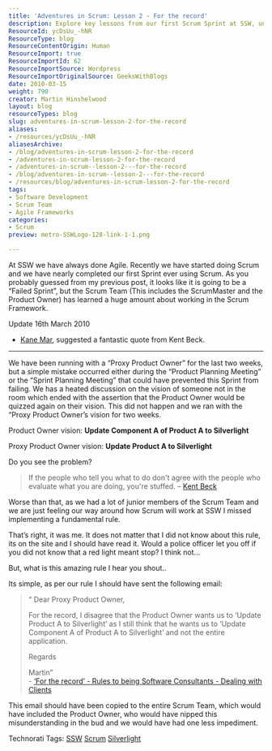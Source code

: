 ```yaml
---
title: 'Adventures in Scrum: Lesson 2 - For the record'
description: Explore key lessons from our first Scrum Sprint at SSW, uncovering the importance of clear communication and alignment in Agile practices. Join the journey!
ResourceId: ycDsUu_-hNR
ResourceType: blog
ResourceContentOrigin: Human
ResourceImport: true
ResourceImportId: 62
ResourceImportSource: Wordpress
ResourceImportOriginalSource: GeeksWithBlogs
date: 2010-03-15
weight: 790
creator: Martin Hinshelwood
layout: blog
resourceTypes: blog
slug: adventures-in-scrum-lesson-2-for-the-record
aliases:
- /resources/ycDsUu_-hNR
aliasesArchive:
- /blog/adventures-in-scrum-lesson-2-for-the-record
- /adventures-in-scrum-lesson-2-for-the-record
- /adventures-in-scrum--lesson-2---for-the-record
- /blog/adventures-in-scrum--lesson-2---for-the-record
- /resources/blog/adventures-in-scrum-lesson-2-for-the-record
tags:
- Software Development
- Scrum Team
- Agile Frameworks
categories:
- Scrum
preview: metro-SSWLogo-128-link-1-1.png

---
```

At SSW we have always done Agile. Recently we have started doing Scrum and we have nearly completed our first Sprint ever using Scrum. As you probably guessed from my previous post, it looks like it is going to be a “Failed Sprint”, but the Scrum Team (This includes the ScrumMaster and the Product Owner) has learned a huge amount about working in the Scrum Framework.

Update 16th March 2010

- [Kane Mar](http://kanemar.com/), suggested a fantastic quote from Kent Beck.

---

We have been running with a “Proxy Product Owner” for the last two weeks, but a simple mistake occurred either during the “Product Planning Meeting” or the “Sprint Planning Meeting” that could have prevented this Sprint from failing. We has a heated discussion on the vision of someone not in the room which ended with the assertion that the Product Owner would be quizzed again on their vision. This did not happen and we ran with the “Proxy Product Owner’s vision for two weeks.

Product Owner vision: **Update Component A of Product A to Silverlight**

Proxy Product Owner vision: **Update Product A to Silverlight**

Do you see the problem?

> If the people who tell you what to do don't agree with the people who evaluate what you are doing, you're stuffed. – [Kent Beck](http://c2.com/wiki?KentBeck)

Worse than that, as we had a lot of junior members of the Scrum Team and we are just feeling our way around how Scrum will work at SSW I missed implementing a fundamental rule.

That’s right, it was me. It does not matter that I did not know about this rule, its on the site and I should have read it. Would a police officer let you off if you did not know that a red light meant stop? I think not…

But, what is this amazing rule I hear you shout..

Its simple, as per our rule I should have sent the following email:

> “ Dear Proxy Product Owner,
>
> For the record, I disagree that the Product Owner wants us to ‘Update Product A to Silverlight’ as I still think that he wants us to ‘Update Component A of Product A to Silverlight’ and not the entire application.
>
> Regards
>
> Martin”  
> \- [‘For the record’ - Rules to being Software Consultants - Dealing with Clients](http://www.ssw.com.au/ssw/Standards/Rules/RulesToBeingSoftwareConsultantsDealingWithClients.aspx#RecordDisagree)

This email should have been copied to the entire Scrum Team, which would have included the Product Owner, who would have nipped this misunderstanding in the bud and we would have had one less impediment.

Technorati Tags: [SSW](http://technorati.com/tags/SSW) [Scrum](http://technorati.com/tags/Scrum) [Silverlight](http://technorati.com/tags/Silverlight)
